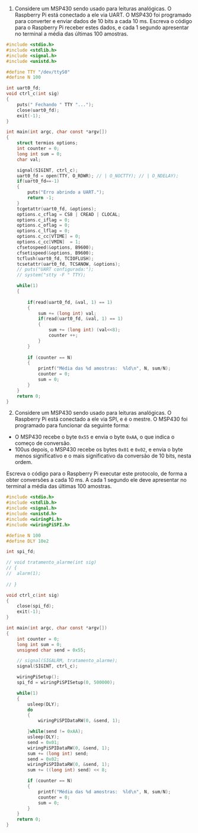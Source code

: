 1. Considere um MSP430 sendo usado para leituras analógicas. O Raspberry Pi está conectado a ele via UART. O MSP430 foi programado para converter e enviar dados de 10 bits a cada 10 ms. Escreva o código para o Raspberry Pi receber estes dados, e cada 1 segundo apresentar no terminal a média das últimas 100 amostras.

```C
#include <stdio.h>
#include <stdlib.h>
#include <signal.h>
#include <unistd.h>

#define TTY "/dev/ttyS0"
#define N 100

int uart0_fd;
void ctrl_c(int sig)
{
	puts(" Fechando " TTY "...");
	close(uart0_fd);
	exit(-1);
}

int main(int argc, char const *argv[])
{
	struct termios options;
	int counter = 0;
	long int sum = 0;
	char val;

	signal(SIGINT, ctrl_c);
	uart0_fd = open(TTY, O_RDWR); // | O_NOCTTY); // | O_NDELAY);
	if(uart0_fd==-1)
	{
		puts("Erro abrindo a UART.");
		return -1;
	}
	tcgetattr(uart0_fd, &options);
	options.c_cflag = CS8 | CREAD | CLOCAL;
	options.c_iflag = 0;
	options.c_oflag = 0;
	options.c_lflag = 0;
	options.c_cc[VTIME] = 0;
	options.c_cc[VMIN]  = 1;
	cfsetospeed(&options, B9600);
	cfsetispeed(&options, B9600);
	tcflush(uart0_fd, TCIOFLUSH);
	tcsetattr(uart0_fd, TCSANOW, &options);
	// puts("UART configurada:");
	// system("stty -F " TTY);

	while(1)
	{
		
		if(read(uart0_fd, &val, 1) == 1)
		{
			sum += (long int) val;
			if(read(uart0_fd, &val, 1) == 1)
			{
				sum += (long int) (val<<8);
				counter ++;
			}
		}
		
		if (counter == N)
		{
			printf("Média das %d amostras:  %ld\n", N, sum/N);
			counter = 0;
			sum = 0;
		}
	}
	return 0;
}
```

2. Considere um MSP430 sendo usado para leituras analógicas. O Raspberry Pi está conectado a ele via SPI, e é o mestre. O MSP430 foi programado para funcionar da seguinte forma:

- O MSP430 recebe o byte `0x55` e envia o byte `0xAA`, o que indica o começo de conversão. 
- 100us depois, o MSP430 recebe os bytes `0x01` e `0x02`, e envia o byte menos significativo e o mais significativo da conversão de 10 bits, nesta ordem.
 
Escreva o código para o Raspberry Pi executar este protocolo, de forma a obter conversões a cada 10 ms. A cada 1 segundo ele deve apresentar no terminal a média das últimas 100 amostras.

```C
#include <stdio.h>
#include <stdlib.h>
#include <signal.h>
#include <unistd.h>
#include <wiringPi.h>
#include <wiringPiSPI.h>

#define N 100
#define DLY 10e2

int spi_fd;

// void tratamento_alarme(int sig)
// {
// 	alarm(1);
	
// }

void ctrl_c(int sig)
{
	close(spi_fd);
	exit(-1);
}

int main(int argc, char const *argv[])
{
	int counter = 0;
	long int sum = 0;
	unsigned char send = 0x55;

	// signal(SIGALRM, tratamento_alarme);
	signal(SIGINT, ctrl_c);

	wiringPiSetup();
	spi_fd = wiringPiSPISetup(0, 500000);

	while(1)
	{
		usleep(DLY);
		do
		{
			wiringPiSPIDataRW(0, &send, 1);

		}while(send != 0xAA);
		usleep(DLY);
		send = 0x01;
		wiringPiSPIDataRW(0, &send, 1);
		sum += (long int) send;
		send = 0x02;
		wiringPiSPIDataRW(0, &send, 1);
		sum += ((long int) send) << 8;

		if (counter == N)
		{
			printf("Média das %d amostras:  %ld\n", N, sum/N);
			counter = 0;
			sum = 0;
		}
	}
	return 0;
}
```
